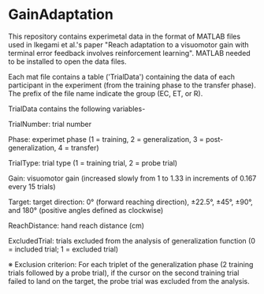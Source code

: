# GainAdaptation
This repository contains experimetal data in the format of MATLAB files used in Ikegami et al.'s paper "Reach adaptation to a visuomotor gain with terminal error feedback involves reinforcement learning". MATLAB needed to be installed to open the data files.

Each mat file contains a table ('TrialData') containing the data of each participant in the experiment (from the training phase to the transfer phase). The prefix of the file name indicate the group (EC, ET, or R).

TrialData contains the following variables-

TrialNumber: 	 trial number

Phase:		     experimet phase (1 = training, 2 = generalization, 3 = post-generalization, 4 = transfer)

TrialType:		 trial type (1 = training trial, 2 = probe trial)

Gain:  		     visuomotor gain (increased slowly from 1 to 1.33 in increments of 0.167 every 15 trials)

Target: 		   target direction: 0° (forward reaching direction), ±22.5°, ±45°, ±90°, and 180° (positive angles defined as clockwise)

ReachDistance: hand reach distance (cm)

ExcludedTrial: trials excluded from the analysis of generalization function (0 = included trial; 1 = excluded trial)

※ Exclusion criterion:
For each triplet of the generalization phase (2 training trials followed by a probe trial), if the cursor on the second training trial failed to land on the target, the probe trial was excluded from the analysis.
